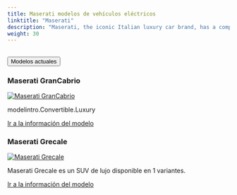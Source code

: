 ```yaml
---
title: Maserati modelos de vehículos eléctricos
linktitle: "Maserati"
description: "Maserati, the iconic Italian luxury car brand, has a comprehensive EV strategy as part of its commitment to electrification and sustainable growth. The brand has confirmed its dedication to a 100% Engineered and Made in Italy strategic plan, which is focused on bold electrification. Maserati is the first Italian luxury brand to develop and produce all-electric vehicles, and it's driving through a sustainable long-term profitable growth plan centered on consistent brand and product evolution."
weight: 30
---
```

<!-- markdownlint-disable MD033 -->
<!-- markdownlint-disable MD010 -->


<div class="accordion" id="accordionPanelsStayOpenExample">
    <div class="accordion-item">
        <h2 class="accordion-header">
            <button class="accordion-button" type="button" data-bs-toggle="collapse" data-bs-target="#panelsStayOpen-collapseOne" aria-expanded="true" aria-controls="panelsStayOpen-collapseOne">
                        Modelos actuales
            </button>
        </h2>
        <div id="panelsStayOpen-collapseOne" class="accordion-collapse collapse show">
            <div class="accordion-body">
    <div class="container p-3 mb-4 bg-body-tertiary rounded border">
        <h3>Maserati GranCabrio</h3>
        <div class="row">
            <div class="col col-12 col-md-6">
                <a href="grancabrio">
                    <img src="https://media.evkx.net/multimedia/models/maserati/grancabrio/grancabrio_folgore/main_1_st.jpg" class="img-fluid" alt="Maserati GranCabrio" >
                </a>
            </div>
            <div class="col col-12 col-md-6"><p>
modelintro.Convertible.Luxury
</p>
	<a href="grancabrio/" class="btn btn-outline-primary" role="button">Ir a la información del modelo</a>
		</div>
	</div>
</div>
    <div class="container p-3 mb-4 bg-body-tertiary rounded border">
        <h3>Maserati Grecale</h3>
        <div class="row">
            <div class="col col-12 col-md-6">
                <a href="grecale">
                    <img src="https://media.evkx.net/multimedia/models/maserati/grecale/grecale_folgore/main_1_st.jpg" class="img-fluid" alt="Maserati Grecale" >
                </a>
            </div>
            <div class="col col-12 col-md-6"><p>
Maserati Grecale es un SUV de lujo disponible en 1 variantes.
</p>
	<a href="grecale/" class="btn btn-outline-primary" role="button">Ir a la información del modelo</a>
		</div>
	</div>
</div>
        </div>
    </div>
</div></div>
